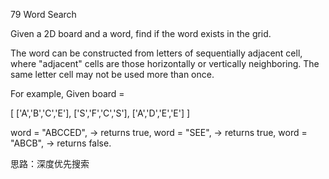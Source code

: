 79 Word Search

Given a 2D board and a word, find if the word exists in the grid.

The word can be constructed from letters of sequentially adjacent cell, where "adjacent" cells are those horizontally or vertically neighboring. The same letter cell may not be used more than once.

For example,
Given board =

[
  ['A','B','C','E'],
  ['S','F','C','S'],
  ['A','D','E','E']
]

word = "ABCCED", -> returns true,
word = "SEE", -> returns true,
word = "ABCB", -> returns false.

思路：深度优先搜索